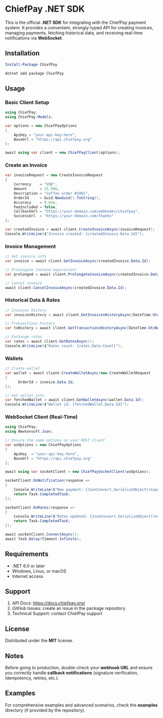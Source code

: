 # ChiefPay .NET SDK

This is the official **.NET SDK** for integrating with the ChiefPay payment system. It provides a convenient, strongly-typed API for creating invoices, managing payments, fetching historical data, and receiving real-time notifications via **WebSocket**.

## Installation

```powershell
Install-Package ChiefPay
```

```bash
dotnet add package ChiefPay
```

## Usage

### Basic Client Setup

```csharp
using ChiefPay;
using ChiefPay.Models;

var options = new ChiefPayOptions
{
    ApiKey = "your-api-key-here",
    BaseUrl = "https://api.chiefpay.org"
};

await using var client = new ChiefPayClient(options);
```

### Create an Invoice

```csharp
var invoiceRequest = new CreateInvoiceRequest
{
    Currency    = "USD",
    Amount      = 25.50m,
    Description = "Coffee order #1001",
    OrderId     = Guid.NewGuid().ToString(),
    Accuracy    = 0.01m,
    FeeIncluded = false,
    CallbackUrl = "https://your-domain.com/webhooks/chiefpay",
    SuccessUrl  = "https://your-domain.com/thanks"
};

var createdInvoice = await client.CreateInvoiceAsync(invoiceRequest);
Console.WriteLine($"Invoice created: {createdInvoice.Data.Id}");
```

### Invoice Management

```csharp
// Get invoice info
var invoice = await client.GetInvoiceAsync(createdInvoice.Data.Id);

// Prolongate (extend expiration)
var prolonged = await client.ProlongateInvoiceAsync(createdInvoice.Data.Id);

// Cancel invoice
await client.CancelInvoiceAsync(createdInvoice.Data.Id);
```

### Historical Data & Rates

```csharp
// Invoices history
var invoicesHistory = await client.GetInvoicesHistoryAsync(DateTime.UtcNow.AddDays(-7), DateTime.UtcNow, 100);

// Transactions history
var txHistory = await client.GetTransactionsHistoryAsync(DateTime.UtcNow.AddDays(-7), DateTime.UtcNow, 100);

// Exchange rates
var rates = await client.GetRatesAsync();
Console.WriteLine($"Rates count: {rates.Data.Count}");
```

### Wallets

```csharp
// Create wallet
var wallet = await client.CreateWalletAsync(new CreateWalletRequest
{
      OrderId = invoice.Data.Id,
});

// Get wallet info
var fetchedWallet = await client.GetWalletAsync(wallet.Data.Id);
Console.WriteLine($"Wallet id: {fetchedWallet.Data.Id}");
```

### WebSocket Client (Real-Time)

```csharp
using ChiefPay;
using Newtonsoft.Json;

// Ensure the same options as your REST client
var wsOptions = new ChiefPayOptions
{
    ApiKey  = "your-api-key-here",
    BaseUrl = "https://api.chiefpay.org"
};

await using var socketClient = new ChiefPaySocketClient(wsOptions);

socketClient.OnNotification(response =>
{
    Console.WriteLine($"New payment: {JsonConvert.SerializeObject(response)}");
    return Task.CompletedTask;
});

socketClient.OnRates(response =>
{
    Console.WriteLine($"Rates updated: {JsonConvert.SerializeObject(response)}");
    return Task.CompletedTask;
});

await socketClient.ConnectAsync();
await Task.Delay(Timeout.Infinite);
```

## Requirements

- .NET 6.0 or later  
- Windows, Linux, or macOS  
- Internet access

## Support

1. API Docs: https://docs.chiefpay.org/  
2. GitHub Issues: create an issue in the package repository  
3. Technical Support: contact ChiefPay support

## License

Distributed under the **MIT** license.

## Notes

Before going to production, double-check your **webhook URL** and ensure you correctly handle **callback notifications** (signature verification, idempotency, retries, etc.).

## Examples

For comprehensive examples and advanced scenarios, check the **examples** directory (if provided by the repository).
